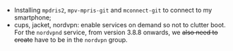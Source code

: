 - Installing `mpdris2`, `mpv-mpris-git` and `mconnect-git` to connect to my smartphone;
- cups, jacket, nordvpn: enable services on demand so not to clutter boot. For the `nordvpnd` service, from version 3.8.8 onwards, we ~~also need to create~~ have to be in the `nordvpn` group.
